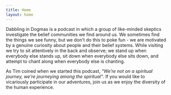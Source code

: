 ```yaml
---
title: Home
layout: home
---
```


Dabbling in Dogmas is a podcast in which a group of like-minded skeptics investigate the belief communities we find around us. We sometimes find the things we see funny, but we don't do this to poke fun - we are motivated by a genuine curiosity about people and their belief systems. While visiting we try to sit attentively in the back and observe; we stand up when everybody else stands up, sit down when everybody else sits down, and attempt to chant along when everybody else is chanting.

As Tim coined when we started this podcast, _"We’re not on a spiritual journey, we’re journeying among the spiritual"_. If you would like to vicariously participate in our adventures, join us as we enjoy the diversity of the human experience.

